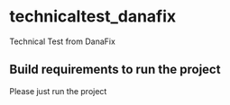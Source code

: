# technicaltest_danafix

Technical Test from DanaFix

## Build requirements to run the project

Please just run the project

